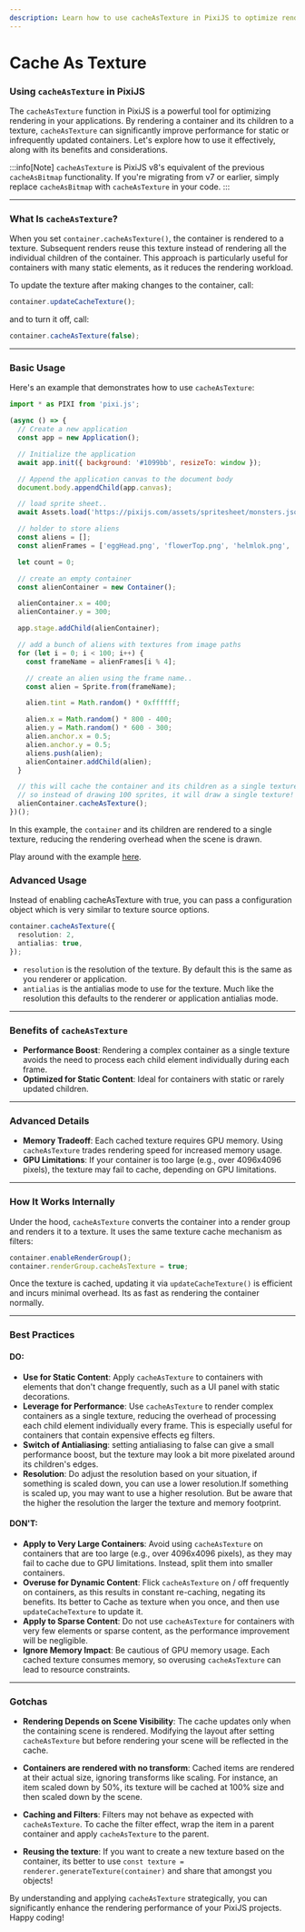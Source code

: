 ```yaml
---
description: Learn how to use cacheAsTexture in PixiJS to optimize rendering performance by caching containers as textures. Understand its benefits, usage, and best practices.
---
```


# Cache As Texture

### Using `cacheAsTexture` in PixiJS

The `cacheAsTexture` function in PixiJS is a powerful tool for optimizing rendering in your applications. By rendering a container and its children to a texture, `cacheAsTexture` can significantly improve performance for static or infrequently updated containers. Let's explore how to use it effectively, along with its benefits and considerations.

:::info[Note]
`cacheAsTexture` is PixiJS v8's equivalent of the previous `cacheAsBitmap` functionality. If you're migrating from v7 or earlier, simply replace `cacheAsBitmap` with `cacheAsTexture` in your code.
:::

---

### What Is `cacheAsTexture`?

When you set `container.cacheAsTexture()`, the container is rendered to a texture. Subsequent renders reuse this texture instead of rendering all the individual children of the container. This approach is particularly useful for containers with many static elements, as it reduces the rendering workload.

To update the texture after making changes to the container, call:

```javascript
container.updateCacheTexture();
```

and to turn it off, call:

```javascript
container.cacheAsTexture(false);
```

---

### Basic Usage

Here's an example that demonstrates how to use `cacheAsTexture`:

```javascript
import * as PIXI from 'pixi.js';

(async () => {
  // Create a new application
  const app = new Application();

  // Initialize the application
  await app.init({ background: '#1099bb', resizeTo: window });

  // Append the application canvas to the document body
  document.body.appendChild(app.canvas);

  // load sprite sheet..
  await Assets.load('https://pixijs.com/assets/spritesheet/monsters.json');

  // holder to store aliens
  const aliens = [];
  const alienFrames = ['eggHead.png', 'flowerTop.png', 'helmlok.png', 'skully.png'];

  let count = 0;

  // create an empty container
  const alienContainer = new Container();

  alienContainer.x = 400;
  alienContainer.y = 300;

  app.stage.addChild(alienContainer);

  // add a bunch of aliens with textures from image paths
  for (let i = 0; i < 100; i++) {
    const frameName = alienFrames[i % 4];

    // create an alien using the frame name..
    const alien = Sprite.from(frameName);

    alien.tint = Math.random() * 0xffffff;

    alien.x = Math.random() * 800 - 400;
    alien.y = Math.random() * 600 - 300;
    alien.anchor.x = 0.5;
    alien.anchor.y = 0.5;
    aliens.push(alien);
    alienContainer.addChild(alien);
  }

  // this will cache the container and its children as a single texture
  // so instead of drawing 100 sprites, it will draw a single texture!
  alienContainer.cacheAsTexture();
})();
```

In this example, the `container` and its children are rendered to a single texture, reducing the rendering overhead when the scene is drawn.

Play around with the example [here](../../../../examples/basic/cache-as-texture.mdx).

### Advanced Usage

Instead of enabling cacheAsTexture with true, you can pass a configuration object which is very similar to texture source options.

```typescript
container.cacheAsTexture({
  resolution: 2,
  antialias: true,
});
```

- `resolution` is the resolution of the texture. By default this is the same as you renderer or application.
- `antialias` is the antialias mode to use for the texture. Much like the resolution this defaults to the renderer or application antialias mode.

---

### Benefits of `cacheAsTexture`

- **Performance Boost**: Rendering a complex container as a single texture avoids the need to process each child element individually during each frame.
- **Optimized for Static Content**: Ideal for containers with static or rarely updated children.

---

### Advanced Details

- **Memory Tradeoff**: Each cached texture requires GPU memory. Using `cacheAsTexture` trades rendering speed for increased memory usage.
- **GPU Limitations**: If your container is too large (e.g., over 4096x4096 pixels), the texture may fail to cache, depending on GPU limitations.

---

### How It Works Internally

Under the hood, `cacheAsTexture` converts the container into a render group and renders it to a texture. It uses the same texture cache mechanism as filters:

```javascript
container.enableRenderGroup();
container.renderGroup.cacheAsTexture = true;
```

Once the texture is cached, updating it via `updateCacheTexture()` is efficient and incurs minimal overhead. Its as fast as rendering the container normally.

---

### Best Practices

#### **DO**:

- **Use for Static Content**: Apply `cacheAsTexture` to containers with elements that don't change frequently, such as a UI panel with static decorations.
- **Leverage for Performance**: Use `cacheAsTexture` to render complex containers as a single texture, reducing the overhead of processing each child element individually every frame. This is especially useful for containers that contain expensive effects eg filters.
- **Switch of Antialiasing**: setting antialiasing to false can give a small performance boost, but the texture may look a bit more pixelated around its children's edges.
- **Resolution**: Do adjust the resolution based on your situation, if something is scaled down, you can use a lower resolution.If something is scaled up, you may want to use a higher resolution. But be aware that the higher the resolution the larger the texture and memory footprint.

#### **DON'T**:

- **Apply to Very Large Containers**: Avoid using `cacheAsTexture` on containers that are too large (e.g., over 4096x4096 pixels), as they may fail to cache due to GPU limitations. Instead, split them into smaller containers.
- **Overuse for Dynamic Content**: Flick `cacheAsTexture` on / off frequently on containers, as this results in constant re-caching, negating its benefits. Its better to Cache as texture when you once, and then use `updateCacheTexture` to update it.
- **Apply to Sparse Content**: Do not use `cacheAsTexture` for containers with very few elements or sparse content, as the performance improvement will be negligible.
- **Ignore Memory Impact**: Be cautious of GPU memory usage. Each cached texture consumes memory, so overusing `cacheAsTexture` can lead to resource constraints.

---

### Gotchas

- **Rendering Depends on Scene Visibility**: The cache updates only when the containing scene is rendered. Modifying the layout after setting `cacheAsTexture` but before rendering your scene will be reflected in the cache.

- **Containers are rendered with no transform**: Cached items are rendered at their actual size, ignoring transforms like scaling. For instance, an item scaled down by 50%, its texture will be cached at 100% size and then scaled down by the scene.

- **Caching and Filters**: Filters may not behave as expected with `cacheAsTexture`. To cache the filter effect, wrap the item in a parent container and apply `cacheAsTexture` to the parent.

- **Reusing the texture**: If you want to create a new texture based on the container, its better to use `const texture = renderer.generateTexture(container)` and share that amongst you objects!

By understanding and applying `cacheAsTexture` strategically, you can significantly enhance the rendering performance of your PixiJS projects. Happy coding!
